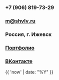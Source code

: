 ### +7 (906) 819-73-29
### m@shvlv.ru
### Россия, г. Ижевск  

### [Портфолио](https://freelansim.ru/freelancers/shuvalov_m)
### [ВКонтакте](http://vk.com/m.a.shuvalov)

{{ 'now' | date: "%Y" }}
